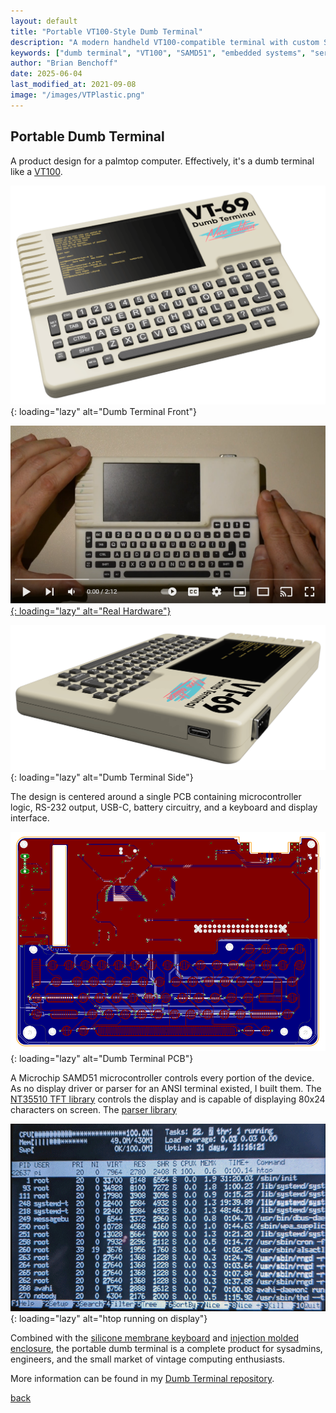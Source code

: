 ```yaml
---
layout: default
title: "Portable VT100-Style Dumb Terminal"
description: "A modern handheld VT100-compatible terminal with custom SAMD51-based hardware, featuring 80x24 character display and custom silicone keyboard"
keywords: ["dumb terminal", "VT100", "SAMD51", "embedded systems", "serial terminal", "portable computing", "NT35510", "hardware design"]
author: "Brian Benchoff"
date: 2025-06-04
last_modified_at: 2021-09-08
image: "/images/VTPlastic.png"
---
```


## Portable Dumb Terminal

A product design for a palmtop computer. Effectively, it's a dumb terminal like a [VT100](https://en.wikipedia.org/wiki/VT100).

![Dumb Terminal Front](/images/VTPlastic.png){: loading="lazy" alt="Dumb Terminal Front"}

[![Real Hardware](/images/YoutubePic.PNG){: loading="lazy" alt="Real Hardware"}](https://www.youtube.com/watch?v=wYfpptgb6W8)

![Dumb Terminal Side](/images/VTPlasticSide.png){: loading="lazy" alt="Dumb Terminal Side"}

The design is centered around a single PCB containing microcontroller logic, RS-232 output, USB-C, battery circuitry, and a keyboard and display interface.

![Dumb Terminal PCB](/images/DumbBoard.png){: loading="lazy" alt="Dumb Terminal PCB"}

A Microchip SAMD51 microcontroller controls every portion of the device. As no display driver or parser for an ANSI terminal existed, I built them. The [NT35510 TFT library](/pages/NT35510.html) controls the display and is capable of displaying 80x24 characters on screen. The [parser library](/pages/parser.html) 

![htop running on display](/images/htop.png){: loading="lazy" alt="htop running on display"}

Combined with the [silicone membrane keyboard](/pages/keyboard.html) and [injection molded enclosure](/pages/Palmtop.html), the portable dumb terminal is a complete product for sysadmins, engineers, and the small market of vintage computing enthusiasts. 

More information can be found in my [Dumb Terminal repository](https://github.com/bbenchoff/Dumb-Badge).

[back](../)